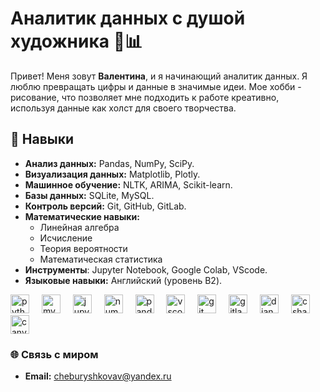 # Аналитик данных с душой художника 🎨📊

Привет! Меня зовут **Валентина**, и я начинающий аналитик данных. Я люблю превращать цифры и данные в значимые идеи. Мое хобби - рисование, что позволяет мне подходить к работе креативно, используя данные как холст для своего творчества.

## 🌟 Навыки
- **Анализ данных:** Pandas, NumPy, SciPy.
- **Визуализация данных:** Matplotlib, Plotly.
- **Машинное обучение:** NLTK, ARIMA, Scikit-learn.
- **Базы данных:** SQLite, MySQL.
- **Контроль версий:** Git, GitHub, GitLab.
- **Математические навыки:**
  - Линейная алгебра
  - Исчисление
  - Теория вероятности
  - Математическая статистика
- **Инструменты**: Jupyter Notebook, Google Colab, VScode.
- **Языковые навыки:** Английский (уровень B2).

<div align="left">
  <img src="https://cdn.jsdelivr.net/gh/devicons/devicon/icons/python/python-original.svg" height="30" alt="python logo"  />
  <img width="12" />
  <img src="https://cdn.jsdelivr.net/gh/devicons/devicon/icons/mysql/mysql-original.svg" height="30" alt="mysql logo"  />
  <img width="12" />
  <img src="https://cdn.jsdelivr.net/gh/devicons/devicon/icons/jupyter/jupyter-original.svg" height="30" alt="jupyter logo"  />
  <img width="12" />
  <img src="https://cdn.jsdelivr.net/gh/devicons/devicon/icons/numpy/numpy-original.svg" height="30" alt="numpy logo"  />
  <img width="12" />
  <img src="https://cdn.jsdelivr.net/gh/devicons/devicon/icons/pandas/pandas-original.svg" height="30" alt="pandas logo"  />
  <img width="12" />
  <img src="https://cdn.jsdelivr.net/gh/devicons/devicon/icons/vscode/vscode-original.svg" height="30" alt="vscode logo"  />
  <img width="12" />
  <img src="https://cdn.jsdelivr.net/gh/devicons/devicon/icons/git/git-original.svg" height="30" alt="git logo"  />
  <img width="12" />
  <img src="https://cdn.jsdelivr.net/gh/devicons/devicon/icons/gitlab/gitlab-original.svg" height="30" alt="gitlab logo"  />
  <img width="12" />
  <img src="https://cdn.jsdelivr.net/gh/devicons/devicon/icons/django/django-plain.svg" height="30" alt="django logo"  />
  <img width="12" />
  <img src="https://cdn.jsdelivr.net/gh/devicons/devicon/icons/csharp/csharp-original.svg" height="30" alt="csharp logo"  />
  <img width="12" />
  <img src="https://cdn.jsdelivr.net/gh/devicons/devicon/icons/canva/canva-original.svg" height="30" alt="canva logo"  />
</div>

### 🌐 Связь с миром
- **Email:** [cheburyshkovav@yandex.ru](mailto:cheburyshkovav@yandex.ru)
